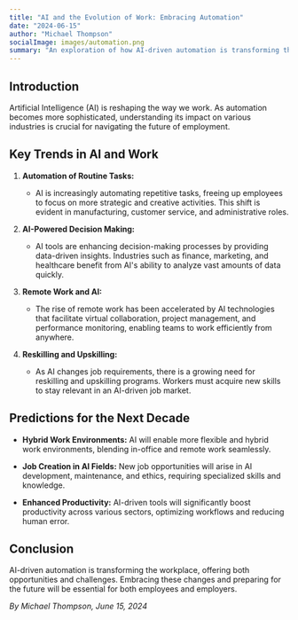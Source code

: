 ```yaml
---
title: "AI and the Evolution of Work: Embracing Automation"
date: "2024-06-15"
author: "Michael Thompson"
socialImage: images/automation.png
summary: "An exploration of how AI-driven automation is transforming the workplace, creating new opportunities and challenges for the global workforce."
---
```


## Introduction

Artificial Intelligence (AI) is reshaping the way we work. As automation becomes more sophisticated, understanding its impact on various industries is crucial for navigating the future of employment.

## Key Trends in AI and Work

1. **Automation of Routine Tasks:**
   - AI is increasingly automating repetitive tasks, freeing up employees to focus on more strategic and creative activities. This shift is evident in manufacturing, customer service, and administrative roles.

2. **AI-Powered Decision Making:**
   - AI tools are enhancing decision-making processes by providing data-driven insights. Industries such as finance, marketing, and healthcare benefit from AI's ability to analyze vast amounts of data quickly.

3. **Remote Work and AI:**
   - The rise of remote work has been accelerated by AI technologies that facilitate virtual collaboration, project management, and performance monitoring, enabling teams to work efficiently from anywhere.

4. **Reskilling and Upskilling:**
   - As AI changes job requirements, there is a growing need for reskilling and upskilling programs. Workers must acquire new skills to stay relevant in an AI-driven job market.

## Predictions for the Next Decade

- **Hybrid Work Environments:**
  AI will enable more flexible and hybrid work environments, blending in-office and remote work seamlessly.

- **Job Creation in AI Fields:**
  New job opportunities will arise in AI development, maintenance, and ethics, requiring specialized skills and knowledge.

- **Enhanced Productivity:**
  AI-driven tools will significantly boost productivity across various sectors, optimizing workflows and reducing human error.

## Conclusion

AI-driven automation is transforming the workplace, offering both opportunities and challenges. Embracing these changes and preparing for the future will be essential for both employees and employers.

*By Michael Thompson, June 15, 2024*
